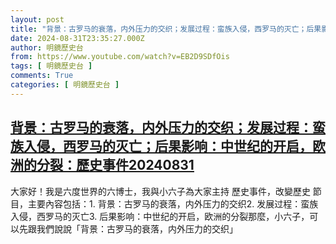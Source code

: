 ```yaml
---
layout: post
title: "背景：古罗马的衰落，内外压力的交织；发展过程：蛮族入侵，西罗马的灭亡；后果影响：中世纪的开启，欧洲的分裂：歷史事件20240831"
date: 2024-08-31T23:35:27.000Z
author: 明鏡歷史台
from: https://www.youtube.com/watch?v=EB2D9SDfOis
tags: [ 明鏡歷史台 ]
comments: True
categories: [ 明鏡歷史台 ]
---
```

<!--1725147327000-->
[背景：古罗马的衰落，内外压力的交织；发展过程：蛮族入侵，西罗马的灭亡；后果影响：中世纪的开启，欧洲的分裂：歷史事件20240831](https://www.youtube.com/watch?v=EB2D9SDfOis)
------

<div>
大家好！我是六度世界的六博士，我與小六子為大家主持 歷史事件，改變歷史 節目，主要內容包括：1. 背景：古罗马的衰落，内外压力的交织2. 发展过程：蛮族入侵，西罗马的灭亡3. 后果影响：中世纪的开启，欧洲的分裂那麼，小六子，可以先跟我們說說「背景：古罗马的衰落，内外压力的交织」
</div>
